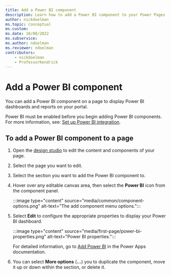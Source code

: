 ```yaml
---
title: Add a Power BI component
description: Learn how to add a Power BI component to your Power Pages site.
author: nickdoelman
ms.topic: conceptual
ms.custom: 
ms.date: 10/08/2022
ms.subservice:
ms.author: ndoelman 
ms.reviewer: ndoelman
contributors:
    - nickdoelman
    - ProfessorKendrick
---
```


# Add a Power BI component

You can add a Power BI component on a page to display Power BI dashboards and reports on your portal.

Power BI must be enabled before you begin adding Power BI components. For more information, see: [Set up Power BI integration](/powerapps/maker/portals/admin/set-up-power-bi-integration#enable-power-bi-visualization).

## To add a Power BI component to a page

1. Open the [design studio](use-design-studio.md) to edit the content and components of your page.

1. Select the page you want to edit.

1. Select the section you want to add the Power BI component to.

1. Hover over any editable canvas area, then select the **Power BI** icon from the component panel.

    :::image type="content" source="media/common/component-options.png" alt-text="The add component menu options.":::

1. Select **Edit** to configure the appropriate properties to display your Power BI dashboard.

    :::image type="content" source="media/first-page/power-bi-properties.png" alt-text="Power BI properties.":::

    

    For detailed information, go to [Add Power BI](/power-apps/maker/portals/add-powerbi) in the Power Apps documentation.

1. You can select **More options** (**...**) you to duplicate the component, move it up or down within the section, or delete it.